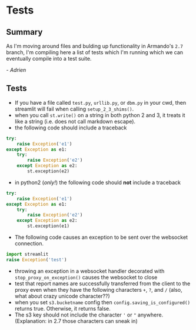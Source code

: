 # Tests

## Summary

As I'm moving around files and bulding up functionality in Armando's `2.7` branch, I'm compiling here a list of tests which I'm running which we can eventually compile into a test suite.

*- Adrien*

## Tests

- If you have a file called `test.py`, `urllib.py`, or `dbm.py` in your cwd, then streamlit will fail when calling `setup_2_3_shims()`.
- when you call `st.write()` on a string in both python 2 and 3, it treats it like a string (i.e. does not call markdown escape).
- the following code should include a traceback
```python
try:
    raise Exception('e1')
except Exception as e1:
    try:
        raise Exception('e2')
    except Exception as e2:
        st.exception(e2)
```
- in python2 (_only!_) the following code should **not** include a traceback
```python
try:
    raise Exception('e1')
except Exception as e1:
    try:
        raise Exception('e2')
    except Exception as e2:
        st.exception(e1)
```
- The following code causes an exception to be sent over the websocket connection.
```python
import streamlit
raise Exception('test')
```
- throwing an exception in a websocket handler decorated with `stop_proxy_on_exception()` causes the websocket to close
- test that report names are successfully transferred from the client to the proxy even when they have the following characters `+`, `?`, and `/` (also, what about crazy unicode character??)
- when you set `s3.bucketname` config then `config.saving_is_configured()` returns
true. Otherwise, it returns false.
- The s3 key should not include the character `'`  or `"` anywhere. (Explanation: in 2.7 those characters can sneak in)
